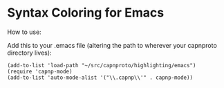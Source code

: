 Syntax Coloring for Emacs
=========================

How to use:

Add this to your .emacs file (altering the path to wherever your
capnproto directory lives):

```elisp
(add-to-list 'load-path "~/src/capnproto/highlighting/emacs")
(require 'capnp-mode)
(add-to-list 'auto-mode-alist '("\\.capnp\\'" . capnp-mode))
```
